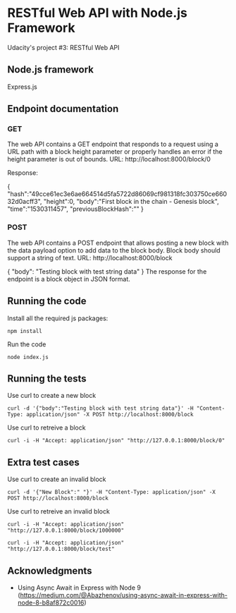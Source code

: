 # RESTful Web API with Node.js Framework

Udacity's project #3: RESTful Web API

## Node.js framework

Express.js

## Endpoint documentation

### GET
The web API contains a GET endpoint that responds to a request using a URL path with a block height parameter or properly handles an error if the height parameter is out of bounds.
URL: http://localhost:8000/block/0

Response:

{
"hash":"49cce61ec3e6ae664514d5fa5722d86069cf981318fc303750ce66032d0acff3",
"height":0,
"body":"First block in the chain - Genesis block",
"time":"1530311457",
"previousBlockHash":""
}


### POST
The web API contains a POST endpoint that allows posting a new block with the data payload option to add data to the block body. Block body should support a string of text.
URL: http://localhost:8000/block

{
      "body": "Testing block with test string data"
}
The response for the endpoint is a block object in JSON format.


## Running the code

Install all the required js packages:

```npm install```

Run the code

```node index.js```


## Running the tests

Use curl to create a new block

```curl -d '{"body":"Testing block with test string data"}' -H "Content-Type: application/json" -X POST http://localhost:8000/block```

Use curl to retreive a block

```curl -i -H "Accept: application/json" "http://127.0.0.1:8000/block/0"```

## Extra test cases

Use curl to create an invalid block

```curl -d '{"New Block":" "}' -H "Content-Type: application/json" -X POST http://localhost:8000/block```

Use curl to retreive an invalid block

```curl -i -H "Accept: application/json" "http://127.0.0.1:8000/block/1000000"```

```curl -i -H "Accept: application/json" "http://127.0.0.1:8000/block/test"```

## Acknowledgments

* Using Async Await in Express with Node 9
(https://medium.com/@Abazhenov/using-async-await-in-express-with-node-8-b8af872c0016)

